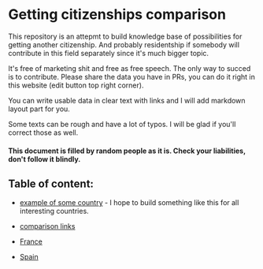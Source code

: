 # Getting citizenships comparison

This repository is an attepmt to build knowledge base of possibilities for getting another citizenship.
And probably residentship if somebody will contribute in this field separately since it's much bigger topic.

It's free of marketing shit and free as free speech. The only way to succed is to contribute.
Please share the data you have in PRs, you can do it right in this website (edit button top right corner).

You can write usable data in clear text with links and I will add markdown layout part for you.

Some texts can be rough and have a lot of typos. I will be glad if you'll correct those as well.

#### This document is filled by random people as it is. Check your liabilities, don't follow it blindly.

## Table of content:

* [example of some country](country_example.md) - I hope to build something like this for all interesting countries.
* [comparison links](comparison_links.md)


* [France](France.md)
* [Spain](Spain.md)




